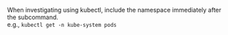 When investigating using kubectl, include the namespace immediately after the subcommand.  
e.g., `kubectl get -n kube-system pods`
